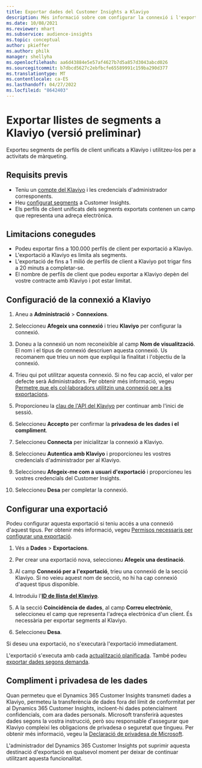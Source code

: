 ```yaml
---
title: Exportar dades del Customer Insights a Klaviyo
description: Més informació sobre com configurar la connexió i l'exportació a Klaviyo.
ms.date: 10/08/2021
ms.reviewer: mhart
ms.subservice: audience-insights
ms.topic: conceptual
author: pkieffer
ms.author: philk
manager: shellyha
ms.openlocfilehash: aa6d43884e5e57af4627b7d5a857d3043abcd026
ms.sourcegitcommit: b7dbcd5627c2ebfbcfe65589991c159ba290d377
ms.translationtype: MT
ms.contentlocale: ca-ES
ms.lasthandoff: 04/27/2022
ms.locfileid: "8642403"
---
```

# <a name="export-segment-lists-to-klaviyo-preview"></a>Exportar llistes de segments a Klaviyo (versió preliminar)

Exporteu segments de perfils de client unificats a Klaviyo i utilitzeu-los per a activitats de màrqueting.

## <a name="prerequisites"></a>Requisits previs

-   Teniu un [compte del Klaviyo](https://www.klaviyo.com/) i les credencials d'administrador corresponents.
-   Heu [configurat segments](segments.md) a Customer Insights.
-   Els perfils de client unificats dels segments exportats contenen un camp que representa una adreça electrònica.

## <a name="known-limitations"></a>Limitacions conegudes

- Podeu exportar fins a 100.000 perfils de client per exportació a Klaviyo.
- L'exportació a Klaviyo es limita als segments.
- L'exportació de fins a 1 milió de perfils de client a Klaviyo pot trigar fins a 20 minuts a completar-se. 
- El nombre de perfils de client que podeu exportar a Klaviyo depèn del vostre contracte amb Klaviyo i pot estar limitat.

## <a name="set-up-connection-to-klaviyo"></a>Configuració de la connexió a Klaviyo

1. Aneu a **Administració** > **Connexions**.

1. Seleccioneu **Afegeix una connexió** i trieu **Klaviyo** per configurar la connexió.

1. Doneu a la connexió un nom reconeixible al camp **Nom de visualització**. El nom i el tipus de connexió descriuen aquesta connexió. Us recomanem que trieu un nom que expliqui la finalitat i l'objectiu de la connexió.

1. Trieu qui pot utilitzar aquesta connexió. Si no feu cap acció, el valor per defecte serà Administradors. Per obtenir més informació, vegeu [Permetre que els col·laboradors utilitzin una connexió per a les exportacions](connections.md#allow-contributors-to-use-a-connection-for-exports).

1. Proporcioneu la [clau de l'API del Klaviyo](https://help.klaviyo.com/hc/articles/115005062267-How-to-Manage-Your-Account-s-API-Keys) per continuar amb l'inici de sessió. 

1. Seleccioneu **Accepto** per confirmar la **privadesa de les dades i el compliment**.

1. Seleccioneu **Connecta** per inicialitzar la connexió a Klaviyo.

1. Seleccioneu **Autentica amb Klaviyo** i proporcioneu les vostres credencials d'administrador per al Klaviyo.

1. Seleccioneu **Afegeix-me com a usuari d'exportació** i proporcioneu les vostres credencials del Customer Insights.

1. Seleccioneu **Desa** per completar la connexió.

## <a name="configure-an-export"></a>Configurar una exportació

Podeu configurar aquesta exportació si teniu accés a una connexió d'aquest tipus. Per obtenir més informació, vegeu [Permisos necessaris per configurar una exportació](export-destinations.md#set-up-a-new-export).

1. Vés a **Dades** > **Exportacions**.

1. Per crear una exportació nova, seleccioneu **Afegeix una destinació**.

1. Al camp **Connexió per a l'exportació**, trieu una connexió de la secció Klaviyo. Si no veieu aquest nom de secció, no hi ha cap connexió d'aquest tipus disponible.

1. Introduïu l'[**ID de llista del Klaviyo**](https://help.klaviyo.com/hc/articles/115005078647-How-to-Find-a-List-ID).     

3. A la secció **Coincidència de dades**, al camp **Correu electrònic**, seleccioneu el camp que representa l'adreça electrònica d'un client. És necessària per exportar segments al Klaviyo.

1. Seleccioneu **Desa**.

Si deseu una exportació, no s'executarà l'exportació immediatament.

L'exportació s'executa amb cada [actualització planificada](system.md#schedule-tab). També podeu [exportar dades segons demanda](export-destinations.md#run-exports-on-demand). 


## <a name="data-privacy-and-compliance"></a>Compliment i privadesa de les dades

Quan permeteu que el Dynamics 365 Customer Insights transmeti dades a Klaviyo, permeteu la transferència de dades fora del límit de conformitat per al Dynamics 365 Customer Insights, incloent-hi dades potencialment confidencials, com ara dades personals. Microsoft transferirà aquestes dades segons la vostra instrucció, però sou responsable d'assegurar que Klaviyo compleixi les obligacions de privadesa o seguretat que tingueu. Per obtenir més informació, vegeu la [Declaració de privadesa de Microsoft](https://go.microsoft.com/fwlink/?linkid=396732).

L'administrador del Dynamics 365 Customer Insights pot suprimir aquesta destinació d'exportació en qualsevol moment per deixar de continuar utilitzant aquesta funcionalitat.
